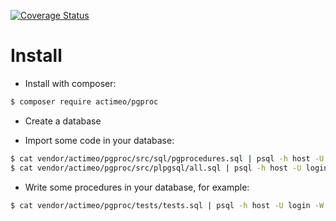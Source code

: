 [![Coverage Status](https://coveralls.io/repos/actimeo/pgproc/badge.svg?branch=master&service=github)](https://coveralls.io/github/actimeo/pgproc?branch=master)

Install
==
 - Install with composer:

```bash
$ composer require actimeo/pgproc
```

 -  Create a database

 - Import some code in your database:
```bash
$ cat vendor/actimeo/pgproc/src/sql/pgprocedures.sql | psql -h host -U login -W dbname
$ cat vendor/actimeo/pgproc/src/plpgsql/all.sql | psql -h host -U login -W dbname
```

 - Write some procedures in your database, for example:

```bash
$ cat vendor/actimeo/pgproc/tests/tests.sql | psql -h host -U login -W dbname
```
